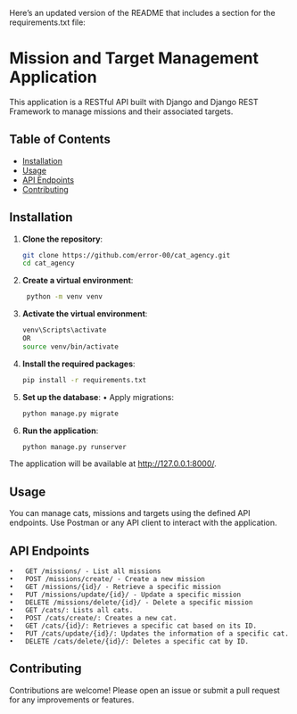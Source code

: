 Here’s an updated version of the README that includes a section for the requirements.txt file:

# Mission and Target Management Application

This application is a RESTful API built with Django and Django REST Framework to manage missions and their associated targets.

## Table of Contents

- [Installation](#installation)
- [Usage](#usage)
- [API Endpoints](#api-endpoints)
- [Contributing](#contributing)

## Installation

1. **Clone the repository**:
   ```bash
   git clone https://github.com/error-00/cat_agency.git
   cd cat_agency

2. **Create a virtual environment**:
   ```bash
    python -m venv venv

3. **Activate the virtual environment**:
   ```bash
   venv\Scripts\activate
   OR
   source venv/bin/activate

4. **Install the required packages**:
    ```bash
    pip install -r requirements.txt

5. **Set up the database**:
	•	Apply migrations:
    ```bash
    python manage.py migrate

5. **Run the application**:
    ```bash
    python manage.py runserver

  The application will be available at http://127.0.0.1:8000/.


## Usage

You can manage cats, missions and targets using the defined API endpoints. Use Postman or any API client to interact with the application.

## API Endpoints

	•	GET /missions/ - List all missions
	•	POST /missions/create/ - Create a new mission
	•	GET /missions/{id}/ - Retrieve a specific mission
	•	PUT /missions/update/{id}/ - Update a specific mission
	•	DELETE /missions/delete/{id}/ - Delete a specific mission
	•	GET /cats/: Lists all cats.
	•	POST /cats/create/: Creates a new cat.
	•	GET /cats/{id}/: Retrieves a specific cat based on its ID.
	•	PUT /cats/update/{id}/: Updates the information of a specific cat.
	•	DELETE /cats/delete/{id}/: Deletes a specific cat by ID.



## Contributing

Contributions are welcome! Please open an issue or submit a pull request for any improvements or features.
